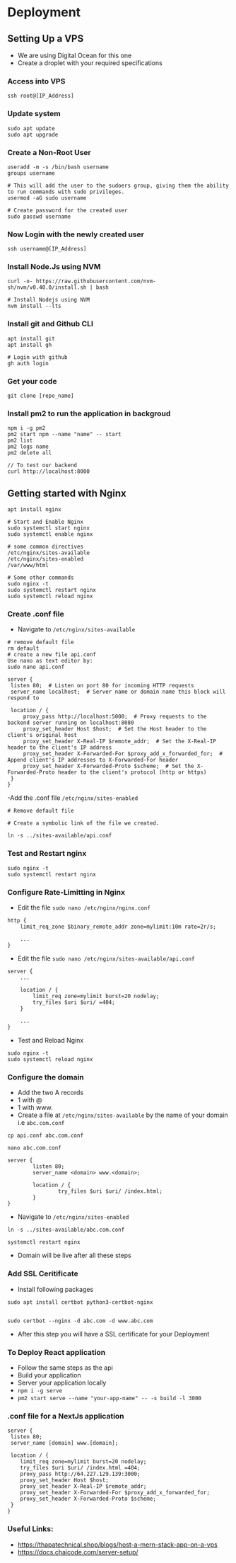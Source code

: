# Deployment

## Setting Up a VPS

- We are using Digital Ocean for this one
- Create a droplet with your required specifications

### Access into VPS
```
ssh root@[IP_Address]
```

### Update system
```
sudo apt update
sudo apt upgrade
```

### Create a Non-Root User
```
useradd -m -s /bin/bash username
groups username

# This will add the user to the sudoers group, giving them the ability to run commands with sudo privileges.
usermod -aG sudo username 

# Create password for the created user
sudo passwd username
```

### Now Login with the newly created user
```
ssh username@[IP_Address]
```

### Install Node.Js using NVM
```
curl -o- https://raw.githubusercontent.com/nvm-sh/nvm/v0.40.0/install.sh | bash

# Install Nodejs using NVM
nvm install --lts
```

### Install git and Github CLI
```
apt install git 
apt install gh

# Login with github
gh auth login
```

### Get your code
```
git clone [repo_name]
```

### Install pm2 to run the application in backgroud
```
npm i -g pm2
pm2 start npm --name "name" -- start
pm2 list
pm2 logs name
pm2 delete all

// To test our backend
curl http://localhost:8000
```

## Getting started with Nginx
```
apt install nginx

# Start and Enable Nginx
sudo systemctl start nginx
sudo systemctl enable nginx

# some common directives
/etc/nginx/sites-available
/etc/nginx/sites-enabled
/var/www/html

# Some other commands
sudo nginx -t
sudo systemctl restart nginx
sudo systemctl reload nginx
```

### Create .conf file
- Navigate to `/etc/nginx/sites-available`
```
# remove default file
rm default
# create a new file api.conf
Use nano as text editor by:
sudo nano api.conf

server {
 listen 80;  # Listen on port 80 for incoming HTTP requests
 server_name localhost;  # Server name or domain name this block will respond to

 location / {
     proxy_pass http://localhost:5000;  # Proxy requests to the backend server running on localhost:8080
     proxy_set_header Host $host;  # Set the Host header to the client's original host
     proxy_set_header X-Real-IP $remote_addr;  # Set the X-Real-IP header to the client's IP address
     proxy_set_header X-Forwarded-For $proxy_add_x_forwarded_for;  # Append client's IP addresses to X-Forwarded-For header
     proxy_set_header X-Forwarded-Proto $scheme;  # Set the X-Forwarded-Proto header to the client's protocol (http or https)
 }
}
``` 
-Add the .conf file `/etc/nginx/sites-enabled`
```
# Remove default file

# Create a symbolic link of the file we created.

ln -s ../sites-available/api.conf
```

### Test and Restart nginx
```
sudo nginx -t
sudo systemctl restart nginx
```

### Configure Rate-Limitting in Nginx
- Edit the file `sudo nano /etc/nginx/nginx.conf`
```
http {
    limit_req_zone $binary_remote_addr zone=mylimit:10m rate=2r/s;

    ...
}
```
- Edit the file `sudo nano /etc/nginx/sites-available/api.conf`

```
server {
    ...

    location / {
        limit_req zone=mylimit burst=20 nodelay;
        try_files $uri $uri/ =404;
    }

    ...
}
```
- Test and Reload Nginx
```
sudo nginx -t
sudo systemctl reload nginx
```


### Configure the domain
- Add the two A records
- 1 with @
- 1 with www. 
- Create a file at `/etc/nginx/sites-available` by the name of your domain i.e `abc.com.conf`

```
cp api.conf abc.com.conf

nano abc.com.conf

server {
        listen 80;
        server_name <domain> www.<domain>;
        
        location / {
                try_files $uri $uri/ /index.html;
        }
}
```

- Navigate to `/etc/nginx/sites-enabled`
```
ln -s ../sites-available/abc.com.conf

systemctl restart nginx
```

- Domain will be live after all these steps

### Add SSL Ceritificate
- Install following packages
```
sudo apt install certbot python3-certbot-nginx


sudo certbot --nginx -d abc.com -d www.abc.com
```

- After this step you will have a SSL certificate for your Deployment

### To Deploy React application
- Follow the same steps as the api
- Build your application
- Server your application locally 
- `npm i -g serve`
- `pm2 start serve --name "your-app-name" -- -s build -l 3000`

### .conf file for a NextJs application

```
server {
 listen 80; 
 server_name [domain] www.[domain];  

 location / {
    limit_req zone=mylimit burst=20 nodelay;
    try_files $uri $uri/ /index.html =404;
    proxy_pass http://64.227.129.139:3000; 
    proxy_set_header Host $host; 
    proxy_set_header X-Real-IP $remote_addr;  
    proxy_set_header X-Forwarded-For $proxy_add_x_forwarded_for;  
    proxy_set_header X-Forwarded-Proto $scheme;  
 }
}
```

### Useful Links:
- https://thapatechnical.shop/blogs/host-a-mern-stack-app-on-a-vps
- https://docs.chaicode.com/server-setup/